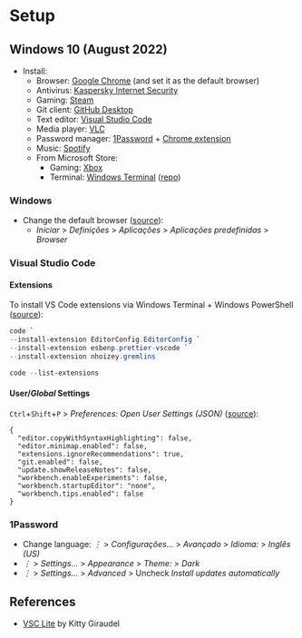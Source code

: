 # Setup

## Windows 10 (August 2022)

- Install:
  - Browser: [Google Chrome](https://www.google.com/chrome/) (and set it as the default browser)
  - Antivirus: [Kaspersky Internet Security](https://www.kaspersky.com/internet-security)
  - Gaming: [Steam](https://store.steampowered.com/)
  - Git client: [GitHub Desktop](https://desktop.github.com/)
  - Text editor: [Visual Studio Code](https://code.visualstudio.com/)
  - Media player: [VLC](https://www.videolan.org/vlc/)
  - Password manager: [1Password](https://1password.com/downloads/windows/) + [Chrome extension](https://1password.com/downloads/mac/#browsers)
  - Music: [Spotify](https://www.spotify.com/pt-en/download/)
  - From Microsoft Store:
    - Gaming: [Xbox](https://www.microsoft.com/store/productId/9MV0B5HZVK9Z)
    - Terminal: [Windows Terminal](https://www.microsoft.com/store/productId/9N0DX20HK701) ([repo](https://github.com/microsoft/terminal))

### Windows

- Change the default browser ([source](https://support.google.com/chrome/answer/95417)):
  - _Iniciar_ > _Definições_ > _Aplicações_ > _Aplicações predefinidas_ > _Browser_

### Visual Studio Code

#### Extensions

To install VS Code extensions via Windows Terminal + Windows PowerShell ([source](https://stackoverflow.com/a/72988250)):

```PowerShell
code `
--install-extension EditorConfig.EditorConfig `
--install-extension esbenp.prettier-vscode `
--install-extension nhoizey.gremlins
```

```PowerShell
code --list-extensions
```

#### User/_Global_ Settings

`Ctrl`+`Shift`+`P` > _Preferences: Open User Settings (JSON)_ ([source](https://code.visualstudio.com/docs/getstarted/settings#_settingsjson)):

```jsonc
{
  "editor.copyWithSyntaxHighlighting": false,
  "editor.minimap.enabled": false,
  "extensions.ignoreRecommendations": true,
  "git.enabled": false,
  "update.showReleaseNotes": false,
  "workbench.enableExperiments": false,
  "workbench.startupEditor": "none",
  "workbench.tips.enabled": false
}
```

### 1Password

- Change language: _⋮_ > _Configurações…_ > _Avançado_ > _Idioma:_ > _Inglês (US)_
- _⋮_ > _Settings…_ > _Appearance_ > _Theme:_ > _Dark_
- _⋮_ > _Settings…_ > _Advanced_ > Uncheck _Install updates automatically_

## References

- [VSC Lite](https://kittygiraudel.com/snippets/vsc-lite/) by Kitty Giraudel
